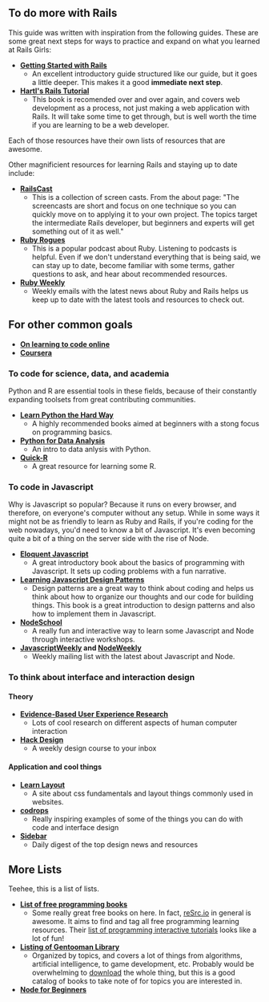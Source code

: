 ## To do more with Rails
This guide was written with inspiration from the following guides.  These are some great next steps for ways to practice and expand on what you learned at Rails Girls:

* **[Getting Started with Rails](http://guides.rubyonrails.org/getting_started.html)**
    * An excellent introductory guide structured like our guide, but it goes a little deeper.  This makes it a good **immediate next step**.
* **[Hartl's Rails Tutorial](https://www.railstutorial.org/book)**
    * This book is recomended over and over again, and covers web development as a process, not just making a web application with Rails.  It will take some time to get through, but is well worth the time if you are learning to be a web developer.

Each of those resources have their own lists of resources that are awesome.

Other magnificient resources for learning Rails and staying up to date include:

* **[RailsCast](http://railscasts.com/)**
    * This is a collection of screen casts. From the about page: "The screencasts are short and focus on one technique so you can quickly move on to applying it to your own project. The topics target the intermediate Rails developer, but beginners and experts will get something out of it as well."
* **[Ruby Rogues](http://rubyrogues.com/)**
    * This is a popular podcast about Ruby.  Listening to podcasts is helpful. Even if we don't understand everything that is being said, we can stay up to date, become familiar with some terms, gather questions to ask, and hear about recommended resources.
* **[Ruby Weekly](http://rubyweekly.com/)**
    * Weekly emails with the latest news about Ruby and Rails helps us  keep up to date with the latest tools and resources to check out.

## For other common goals

* **[On learning to code online](http://www.reddit.com/r/learnprogramming/comments/1dvhrt/codecademy_vs_code_school_vs_treehouse/)**
* **[Coursera](https://www.coursera.org/)**

### To code for science, data, and academia

Python and R are essential tools in these fields, because of their constantly expanding toolsets from great contributing communities.

* **[Learn Python the Hard Way](http://learnpythonthehardway.org/book/)**
    * A highly recommended books aimed at beginners with a stong focus on programming basics.
* **[Python for Data Analysis](http://shop.oreilly.com/product/0636920023784.do)**
    * An intro to data anlysis with Python.
* **[Quick-R](http://www.statmethods.net/)**
    * A great resource for learning some R.

### To code in Javascript

Why is Javascript so popular?  Because it runs on every browser, and therefore, on everyone's computer without any setup.  While in some ways it might not be as friendly to learn as Ruby and Rails, if you're coding for the web nowadays, you'd need to know a bit of Javascript.  It's even becoming quite a bit of a thing on the server side with the rise of Node.

* **[Eloquent Javascript](http://eloquentjavascript.net/)**
    * A great introductory book about the basics of programming with Javascript.  It sets up coding problems with a fun narrative.
* **[Learning Javascript Design Patterns](http://addyosmani.com/resources/essentialjsdesignpatterns/book/)**
    * Design patterns are a great way to think about coding and helps us think about how to organize our thoughts and our code for building things.  This book is a great introduction to design patterns and also how to implement them in Javascript.
* **[NodeSchool](http://nodeschool.io/)**
    * A really fun and interactive way to learn some Javascript and Node through interactive workshops.
* **[JavascriptWeekly](http://javascriptweekly.com/) and [NodeWeekly](http://nodeweekly.com/)**
    * Weekly mailing list with the latest about Javascript and Node.


### To think about interface and interaction design

#### Theory
* **[Evidence-Based User Experience Research](http://www.nngroup.com/topic/human-computer-interaction/)**
    * Lots of cool research on different aspects of human computer interaction
* **[Hack Design](https://hackdesign.org/lessons)**
    * A weekly design course to your inbox

#### Application and cool things
* **[Learn Layout](http://learnlayout.com/)**
    * A site about css fundamentals and layout things commonly used in websites.
* **[codrops](http://tympanus.net/codrops/)**
    * Really inspiring examples of some of the things you can do with code and interface design
* **[Sidebar](http://sidebar.io/)**
    * Daily digest of the top design news and resources

## More Lists

Teehee, this is a list of lists.

* **[List of free programming books](http://resrc.io/list/10/list-of-free-programming-books/#index)**
    * Some really great free books on here.  In fact, [reSrc.io](http://resrc.io/) in general is awesome.  It aims to find and tag all free programming learning resources.  Their [list of programming interactive tutorials](http://resrc.io/list/217/programming-interactive-tutorials/) looks like a lot of fun!
* **[Listing of Gentooman Library](http://books.gentoomen.org/listing.html)**
    * Organized by topics, and covers a lot of things from algorithms, artificial intelligence, to game development, etc.  Probably would be overwhelming to [download](http://books.gentoomen.org/) the whole thing, but this is a good catalog of books to take note of for topics you are interested in.
* **[Node for Beginners](https://github.com/rockbot/node-for-beginners)**

